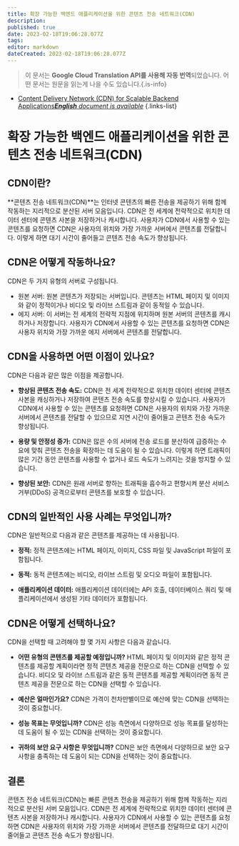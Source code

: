```yaml
---
title: 확장 가능한 백엔드 애플리케이션을 위한 콘텐츠 전송 네트워크(CDN)
description: 
published: true
date: 2023-02-18T19:06:28.077Z
tags: 
editor: markdown
dateCreated: 2023-02-18T19:06:28.077Z
---
```


> 이 문서는 **Google Cloud Translation API를 사용해 자동 번역**되었습니다.
어떤 문서는 원문을 읽는게 나을 수도 있습니다.{.is-info}



- [Content Delivery Network (CDN) for Scalable Backend Applications***English** document is available*](/en/Knowledge-base/Backend/content-delivery-network-cdn-for-scalable-backend-applications)
{.links-list}


# 확장 가능한 백엔드 애플리케이션을 위한 콘텐츠 전송 네트워크(CDN)

## CDN이란?

**콘텐츠 전송 네트워크(CDN)**는 인터넷 콘텐츠의 빠른 전송을 제공하기 위해 함께 작동하는 지리적으로 분산된 서버 모음입니다. CDN은 전 세계에 전략적으로 위치한 데이터 센터에 콘텐츠 사본을 저장하거나 캐시합니다. 사용자가 CDN에서 사용할 수 있는 콘텐츠를 요청하면 CDN은 사용자의 위치와 가장 가까운 서버에서 콘텐츠를 전달합니다. 이렇게 하면 대기 시간이 줄어들고 콘텐츠 전송 속도가 향상됩니다.

## CDN은 어떻게 작동하나요?

CDN은 두 가지 유형의 서버로 구성됩니다.

- 원본 서버: 원본 콘텐츠가 저장되는 서버입니다. 콘텐츠는 HTML 페이지 및 이미지와 같이 정적이거나 비디오 및 라이브 스트림과 같이 동적일 수 있습니다.
- 에지 서버: 이 서버는 전 세계의 전략적 지점에 위치하며 원본 서버의 콘텐츠를 캐시하거나 저장합니다. 사용자가 CDN에서 사용할 수 있는 콘텐츠를 요청하면 CDN은 사용자 위치와 가장 가까운 에지 서버에서 콘텐츠를 전달합니다.

## CDN을 사용하면 어떤 이점이 있나요?

CDN은 다음과 같은 많은 이점을 제공합니다.

- **향상된 콘텐츠 전송 속도:** CDN은 전 세계 전략적으로 위치한 데이터 센터에 콘텐츠 사본을 캐싱하거나 저장하여 콘텐츠 전송 속도를 향상시킬 수 있습니다. 사용자가 CDN에서 사용할 수 있는 콘텐츠를 요청하면 CDN은 사용자의 위치와 가장 가까운 서버에서 콘텐츠를 전달할 수 있으므로 지연 시간이 줄어들고 콘텐츠 전송 속도가 향상됩니다.

- **용량 및 안정성 증가:** CDN은 많은 수의 서버에 전송 로드를 분산하여 급증하는 수요에 맞춰 콘텐츠 전송을 확장하는 데 도움이 될 수 있습니다. 이렇게 하면 트래픽이 많은 기간 동안 콘텐츠를 사용할 수 없거나 로드 속도가 느려지는 것을 방지할 수 있습니다.

- **향상된 보안:** CDN은 원래 서버로 향하는 트래픽을 흡수하고 편향시켜 분산 서비스 거부(DDoS) 공격으로부터 콘텐츠를 보호할 수 있습니다.

## CDN의 일반적인 사용 사례는 무엇입니까?

CDN은 일반적으로 다음과 같은 콘텐츠를 제공하는 데 사용됩니다.

- **정적:** 정적 콘텐츠에는 HTML 페이지, 이미지, CSS 파일 및 JavaScript 파일이 포함됩니다.

- **동적:** 동적 콘텐츠에는 비디오, 라이브 스트림 및 오디오 파일이 포함됩니다.

- **애플리케이션 데이터:** 애플리케이션 데이터에는 API 호출, 데이터베이스 쿼리 및 애플리케이션에서 생성된 기타 데이터가 포함됩니다.

## CDN은 어떻게 선택하나요?

CDN을 선택할 때 고려해야 할 몇 가지 사항은 다음과 같습니다.

- **어떤 유형의 콘텐츠를 제공할 예정입니까?** HTML 페이지 및 이미지와 같은 정적 콘텐츠를 제공할 계획이라면 정적 콘텐츠 제공을 전문으로 하는 CDN을 선택할 수 있습니다. 비디오 및 라이브 스트림과 같은 동적 콘텐츠를 제공할 계획이라면 동적 콘텐츠 제공을 전문으로 하는 CDN을 선택할 수 있습니다.

- **예산은 얼마인가요?** CDN은 가격이 천차만별이므로 예산에 맞는 CDN을 선택하는 것이 중요합니다.

- **성능 목표는 무엇입니까?** CDN은 성능 측면에서 다양하므로 성능 목표를 달성하는 데 도움이 될 수 있는 CDN을 선택하는 것이 중요합니다.

- **귀하의 보안 요구 사항은 무엇입니까?** CDN은 보안 측면에서 다양하므로 보안 요구 사항을 충족하는 데 도움이 되는 CDN을 선택하는 것이 중요합니다.

## 결론

콘텐츠 전송 네트워크(CDN)는 빠른 콘텐츠 전송을 제공하기 위해 함께 작동하는 지리적으로 분산된 서버 모음입니다. CDN은 전 세계에 전략적으로 위치한 데이터 센터에 콘텐츠 사본을 저장하거나 캐시합니다. 사용자가 CDN에서 사용할 수 있는 콘텐츠를 요청하면 CDN은 사용자의 위치와 가장 가까운 서버에서 콘텐츠를 전달하므로 대기 시간이 줄어들고 콘텐츠 전송 속도가 향상됩니다.